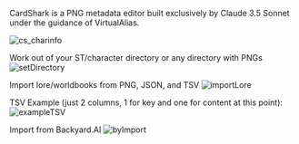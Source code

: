 CardShark is a PNG metadata editor built exclusively by Claude 3.5 Sonnet under the guidance of VirtualAlias.

![cs_charinfo](https://github.com/user-attachments/assets/356830b4-1ee4-441f-92e5-7b52304f7771)

Work out of your ST/character directory or any directory with PNGs
![setDirectory](https://github.com/user-attachments/assets/f80a3c82-e396-4434-a580-c3a1e1275bae)

Import lore/worldbooks from PNG, JSON, and TSV
![importLore](https://github.com/user-attachments/assets/54c5eb6f-2f92-496a-9efd-29c4399e07bc)

TSV Example (just 2 columns, 1 for key and one for content at this point):
![exampleTSV](https://github.com/user-attachments/assets/a6e4fe3e-e4c1-4644-8240-3cdea105cac4)

Import from Backyard.AI
![byImport](https://github.com/user-attachments/assets/5c64a1cc-ee6d-4dff-9a7b-1b5c1296a468)
